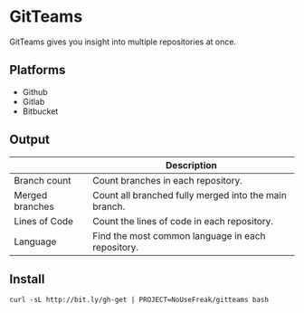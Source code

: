 # GitTeams

GitTeams gives you insight into multiple repositories at once.

## Platforms

 - Github
 - Gitlab
 - Bitbucket

## Output
|                 | Description                                           |
| --------------- | ----------------------------------------------------- |
| Branch count    | Count branches in each repository.                    |
| Merged branches | Count all branched fully merged into the main branch. |
| Lines of Code   | Count the lines of code in each repository.           |
| Language        | Find the most common language in each repository.     |

## Install

```
curl -sL http://bit.ly/gh-get | PROJECT=NoUseFreak/gitteams bash
```
